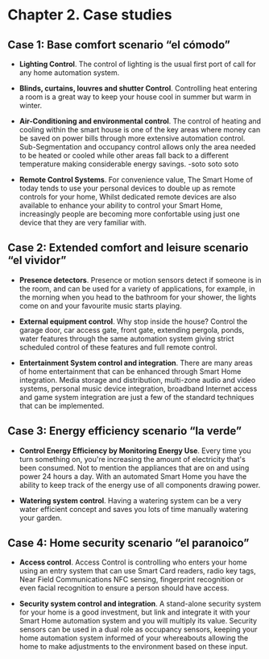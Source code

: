 # Chapter 2. Case studies

## Case 1: Base comfort scenario “el cómodo”

-   **Lighting Control**.
The control of lighting is the usual first port of call for any home automation system.

-   **Blinds, curtains, louvres and shutter Control**.
Controlling heat entering a room is a great way to keep your house cool in summer but warm in winter.

-   **Air-Conditioning and environmental control**.
The control of heating and cooling within the smart house is one of the key areas where money can be saved on power bills through more extensive automation control.
Sub-Segmentation and occupancy control allows only the area needed to be heated or cooled while other areas fall back to a different temperature making considerable energy savings.
-soto soto soto
-   **Remote Control Systems**.
For convenience value, The Smart Home of today tends to use your personal devices to double up as remote controls for your home, Whilst dedicated remote devices are also available to enhance your ability to control your Smart Home, increasingly people are becoming more confortable using just one device that they are very familiar with.

## Case 2: Extended comfort and leisure scenario “el vividor”

-   **Presence detectors**.
Presence or motion sensors detect if someone is in the room, and can be used for a variety of applications, for example, in the morning when you head to the bathroom for your shower, the lights come on and your favourite music starts playing.

-   **External equipment control**.
Why stop inside the house? Control the garage door, car access gate, front gate, extending pergola, ponds, water features through the same automation system giving strict scheduled control of these features and full remote control.

-   **Entertainment System control and integration**.
There are many areas of home entertainment that can be enhanced through Smart Home integration. Media storage and distribution, multi-zone audio and video systems, personal music device integration, broadband Internet access and game system integration are just a few of the standard techniques that can be implemented.

## Case 3: Energy efficiency scenario “la verde”

-   **Control Energy Efficiency by Monitoring Energy Use**.
Every time you turn something on, you're increasing the amount of electricity that's been consumed. Not to mention the appliances that are on and using power 24 hours a day.
With an automated Smart Home you have the ability to keep track of the energy use of all components drawing power.

-   **Watering system control**.
Having a watering system can be a very water efficient concept and saves you lots of time manually watering your garden.

## Case 4: Home security scenario “el paranoico”

-   **Access control**.
Access Control is controlling who enters your home using an entry system that can use Smart Card readers, radio key tags, Near Field Communications NFC sensing, fingerprint recognition or even facial recognition to ensure a person should have access.

-   **Security system control and integration**.
A stand-alone security system for your home is a good investment, but link and integrate it with your Smart Home automation system and you will multiply its value. Security sensors can be used in a dual role as occupancy sensors, keeping your home automation system informed of your whereabouts allowing the home to make adjustments to the environment based on these input.
